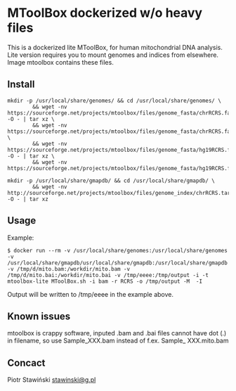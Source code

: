 MToolBox dockerized w/o heavy files
===================
This is a dockerized lite MToolBox, for human mitochondrial DNA analysis. Lite version requires you to mount genomes and indices from elsewhere. Image mtoolbox contains these files.

Install
-------
~~~
mkdir -p /usr/local/share/genomes/ && cd /usr/local/share/genomes/ \
        && wget -nv https://sourceforge.net/projects/mtoolbox/files/genome_fasta/chrRCRS.fa.tar.gz -O - | tar xz \
        && wget -nv https://sourceforge.net/projects/mtoolbox/files/genome_fasta/chrRCRS.fa.fai \
        && wget -nv https://sourceforge.net/projects/mtoolbox/files/genome_fasta/hg19RCRS.fa.tar.gz -O - | tar xz \
        && wget -nv https://sourceforge.net/projects/mtoolbox/files/genome_fasta/hg19RCRS.fa.fai

mkdir -p /usr/local/share/gmapdb/ && cd /usr/local/share/gmapdb/ \
        && wget -nv http://sourceforge.net/projects/mtoolbox/files/genome_index/chrRCRS.tar.gz -O - | tar xz
~~~


Usage
-----
Example:
~~~
$ docker run --rm -v /usr/local/share/genomes:/usr/local/share/genomes -v /usr/local/share/gmapdb/usr/local/share/gmapdb:/usr/local/share/gmapdb -v /tmp/d/mito.bam:/workdir/mito.bam -v /tmp/d/mito.bai:/workdir/mito.bai -v /tmp/eeee:/tmp/output -i -t mtoolbox-lite MToolBox.sh -i bam -r RCRS -o /tmp/output -M  -I
~~~

Output will be written to /tmp/eeee in the example above.

Known issues
---------------
mtoolbox is crappy software, inputed .bam and .bai files cannot have dot (.) in filename, so use Sample_XXX.bam instead of f.ex. Sample_
XXX.mito.bam

Concact
-------
Piotr Stawiński stawinski@g.pl
